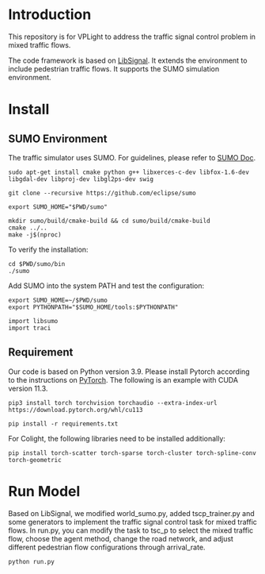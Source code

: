 # Introduction

This repository is for VPLight to address the traffic signal control problem in mixed traffic flows.

The code framework is based on [LibSignal](https://github.com/DaRL-LibSignal/LibSignal). It extends the environment to include pedestrian traffic flows. It supports the SUMO simulation environment.

# Install

## SUMO Environment

The traffic simulator uses SUMO. For guidelines, please refer to [SUMO Doc](https://epics-sumo.sourceforge.io/sumo-install.html#).

```
sudo apt-get install cmake python g++ libxerces-c-dev libfox-1.6-dev libgdal-dev libproj-dev libgl2ps-dev swig

git clone --recursive https://github.com/eclipse/sumo

export SUMO_HOME="$PWD/sumo"

mkdir sumo/build/cmake-build && cd sumo/build/cmake-build
cmake ../..
make -j$(nproc)
```

To verify the installation:

```
cd $PWD/sumo/bin
./sumo
```

Add SUMO into the system PATH and test the configuration:

```
export SUMO_HOME=~/$PWD/sumo
export PYTHONPATH="$SUMO_HOME/tools:$PYTHONPATH"

import libsumo
import traci
```

## Requirement

Our code is based on Python version 3.9. Please install Pytorch according to the instructions on [PyTorch](https://pytorch.org/get-started/locally/). The following is an example with CUDA version 11.3.

```
pip3 install torch torchvision torchaudio --extra-index-url https://download.pytorch.org/whl/cu113

pip install -r requirements.txt
```

For Colight, the following libraries need to be installed additionally:

```
pip install torch-scatter torch-sparse torch-cluster torch-spline-conv torch-geometric
```

# Run Model

Based on LibSignal, we modified world_sumo.py, added tscp_trainer.py and some generators to implement the traffic signal control task for mixed traffic flows. In run.py, you can modify the task to tsc_p to select the mixed traffic flow, choose the agent method, change the road network, and adjust different pedestrian flow configurations through arrival_rate.

```
python run.py
```